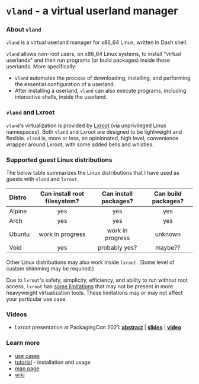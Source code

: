 # `vland` - a virtual userland manager


### About `vland`

`vland` is a virtual userland manager for x86_64 Linux, written in Dash shell.

`vland` allows non-root users, on x86_64 Linux systems, to install "virtual userlands" and then run programs (or build packages) inside those userlands.  More specifically:

-  `vland` automates the process of downloading, installing, and performing the essential configuration of a userland.
-  After installing a userland, `vland` can also execute programs, including interactive shells, inside the userland.


### `vland` and Lxroot

`vland`'s virtualization is provided by [Lxroot](https://github.com/parke/lxroot) (via unprivileged Linux namespaces).  Both `vland` and Lxroot are designed to be lightweight and flexible.  `vland` is, more or less, an opinionated, high level, convenience wrapper around Lxroot, with some added bells and whistles.


###  Supported guest Linux distributions

The below table summarizes the Linux distributions that I have used as guests with `vland` and `lxroot`.  

|  Distro  |  Can install root filesystem?  |  Can install packages?  |  Can build packages?  |
|  :--     |  :-:                           |  :-:                    |  :-:                  |
|  Alpine  |  yes                           |  yes                    |  yes                  |
|  Arch    |  yes                           |  yes                    |  yes                  |
|  Ubuntu  |  work in progress              |  work in progress       |  unknown              |
|  Void    |  yes                           |  probably yes?          |  maybe??              |

Other Linux distributions may also work inside `lxroot`.  (Some level of custom shimming may be required.)

Due to `lxroot`'s safety, simplicity, efficiency, and ability to run without root access, `lxroot` has [some limitations](https://github.com/parke/lxroot/wiki/limitations) that may not be present in more heavyweight virtualization tools.  These limitations may or may not affect your particular use case.


### Videos

-  Lxroot presentation at PackagingCon 2021:  [**abstract**](https://pretalx.com/packagingcon-2021/talk/PMPUSW/)  |  [**slides**](https://pretalx.com/media/packagingcon-2021/submissions/PMPUSW/resources/20211110_Lxroot_7ILURuB.pdf)  |  [**video**](https://www.youtube.com/watch?v=1rw7ww0k_mk)


### Learn more

-  [use cases](https://github.com/parke/lxroot/wiki/use_cases)
-  [tutorial](https://github.com/parke/vland/wiki/tutorial) - installation and usage
-  [man page](https://github.com/parke/vland/wiki/man_page)
-  [wiki](https://github.com/parke/lxroot/wiki)
